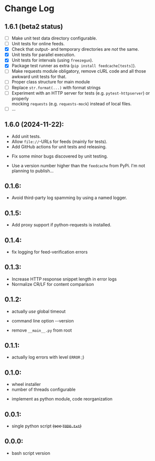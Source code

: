 # Change Log

## 1.6.1 (beta2 status)
  - [ ] Make unit test data directory configurable.
  - [ ] Unit tests for online feeds.
  - [X] Check that output- and temporary directories are *not* the same.
  - [X] Unit tests for parallel execution.
  - [X] Unit tests for intervals (using `freezegun`).
  - [X] Package test runner as extra (`pip install feedcache[tests]`).
  - [ ] Make requests module obligatory, remove cURL code and all those awkward unit tests for that.
  - [ ] Proper class structure for main module
  - [ ] Replace `str.format(...)` with format strings
  - [ ] Experiment with an HTTP server for tests (e.g. `pytest-httpserver`) or properly  
        mocking `requests` (e.g. `requests-mock`) instead of local files.
  - [ ] ...

## 1.6.0 (2024-11-22):
  + Add unit tests.
  + Allow `file://`-URLs for feeds (mainly for tests).
  + Add GitHub actions for unit tests and releasing.
  - Fix some minor bugs discovered by unit testing.
  * Use a version number higher than the `feedcache` from PyPi. I'm not planning to publish...

## 0.1.6:
  * Avoid third-party log spamming by using a named logger.

## 0.1.5:
  + Add proxy support if python-requests is installed.

## 0.1.4:
  - fix logging for feed-verification errors

## 0.1.3:
  * Increase HTTP response snippet length in error logs
  * Normalize CR/LF for content comparison

## 0.1.2:
  - actually *use* global timeout
  + command line option --version
  - remove `__main__.py` from root

## 0.1.1:
  * actually log errors with level `ERROR` ;)

## 0.1.0:
  + wheel installer
  + number of threads configurable
  * implement as python module, code reorganization

## 0.0.1:
  * single python script ~~(see `TODO.txt`)~~

## 0.0.0:
  + bash script version